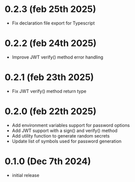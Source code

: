 # 0.2.3 (feb 25th 2025)

- Fix declaration file export for Typescript

# 0.2.2 (feb 24th 2025)

- Improve JWT verify() method error handling

# 0.2.1 (feb 23th 2025)

- Fix JWT verify() method return type

# 0.2.0 (feb 22th 2025)

- Add environment variables support for password options
- Add JWT support with a sign() and verify() method
- Add utility function to generate random secrets
- Update list of symbols used for password generation

# 0.1.0 (Dec 7th 2024)

- initial release
